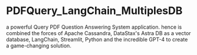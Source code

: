 # PDFQuery_LangChain_MultiplesDB
a powerful Query PDF Question Answering System application. hence is combined the forces of Apache Cassandra, DataStax's Astra DB as a vector database, LangChain, Streamlit, Python and the incredible GPT-4 to create a game-changing solution.
